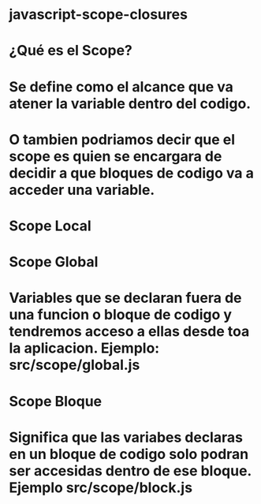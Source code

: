 # javascript-scope-closures

# ¿Qué es el Scope?
# Se define como el alcance que va atener la variable dentro del codigo.
# O tambien podriamos decir que el scope es quien se encargara de decidir a que bloques de codigo va a acceder una variable.

# Scope Local

# Scope Global
# Variables que se declaran fuera de una funcion o bloque de codigo y tendremos acceso a ellas desde toa la aplicacion. Ejemplo: src/scope/global.js

# Scope Bloque
# Significa que las variabes declaras en un bloque de codigo solo podran ser accesidas dentro de ese bloque. Ejemplo src/scope/block.js

